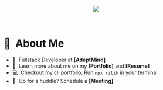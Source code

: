 <br><br>
<p align="center">
  <a href="https://ritik.me">
    <img src="https://readme-typing-svg.herokuapp.com?font=Fira+Code&size=30&pause=1000&center=true&vCenter=true&random=false&width=650&lines=Hello+There+%F0%9F%91%8B%F0%9F%8F%BB%2C+I'm+Vijayaganesh+TN">
  </a>
</p>
<br>

# 💫&nbsp; About Me
- 🚀&nbsp; Fullstack Developer at **[AdeptMind]**
- 📖&nbsp; Learn more about me on my **[Portfolio]** and **[Resume]**
- 💻&nbsp; Checkout my cli portfolio, Run `npx ritik` in your terminal
- 📅&nbsp; Up for a huddle? Schedule a **[Meeting]**
